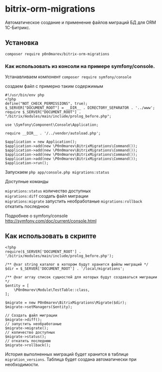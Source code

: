 # bitrix-orm-migrations
Автоматическое создание и применение файлов миграций БД для ORM 1С-Битрикс. 

## Установка

`composer require p0n0marev/bitrix-orm-migrations`

### Как использовать из консоли на примере symfony/console.

Устанавливаем компонент
`composer require symfony/console`

создаем файл с примерно таким содержимым
```
#!/usr/bin/env php
<?php
define("NOT_CHECK_PERMISSIONS", true);
$_SERVER["DOCUMENT_ROOT"] = __DIR__ . DIRECTORY_SEPARATOR . '../www';
require $_SERVER["DOCUMENT_ROOT"] . "/bitrix/modules/main/include/prolog_before.php";

use \Symfony\Component\Console\Application;

require __DIR__ . '/../vendor/autoload.php';

$application = new Application();
$application->add(new \P0n0marev\BitrixMigrations\Command());
$application->add(new \P0n0marev\BitrixMigrations\Command());
$application->add(new \P0n0marev\BitrixMigrations\Command());
$application->add(new \P0n0marev\BitrixMigrations\Command());
$application->run();
```

Запускаем `php app/console.php migrations:status`

Доступные команды

`migrations:status` количество доступных  
`migrations:diff` cоздать файл миграции  
`migrations:migrate` запустить необработаные 
`migrations:rollback` откатить последнюю  

Подробнее о symfony/console http://symfony.com/doc/current/console.html

## Как использовать в скрипте

```
<?php
require($_SERVER['DOCUMENT_ROOT'] . '/bitrix/modules/main/include/prolog_before.php');

/** @var string каталог в котором будут хранится файлы миграций */
$dir = $_SERVER['DOCUMENT_ROOT'] . '/local/migrations';

/** @var array список сущностей для которых будут создаваться миграции */
$entity = [
	\P0n0marev\Module\TestTable::class,
];

$migrate = new P0n0marev\BitrixMigrations\Migrate($dir);
$migrate->setManagers($entity);

// Создать файл миграции
$migrate->diff();
// запустить необработаные
$migrate->migrate();
// количество доступных
$migrate->status();
// откатить последнюю
$migrate->rollback();
```

История выполненных миграций будет хранится в таблице `migration_versions`. Таблица будет создана автоматически при необходимости.
